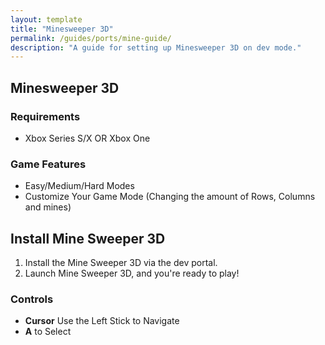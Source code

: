 ```yaml
---
layout: template
title: "Minesweeper 3D"
permalink: /guides/ports/mine-guide/
description: "A guide for setting up Minesweeper 3D on dev mode."
---
```


## Minesweeper 3D

### Requirements
- Xbox Series S/X OR Xbox One

### Game Features
- Easy/Medium/Hard Modes
- Customize Your Game Mode
(Changing the amount of Rows, Columns and mines)

## Install Mine Sweeper 3D
1. Install the Mine Sweeper 3D via the dev portal.
2. Launch Mine Sweeper 3D, and you're ready to play!

### Controls
- **Cursor** Use the Left Stick to Navigate
- **A** to Select